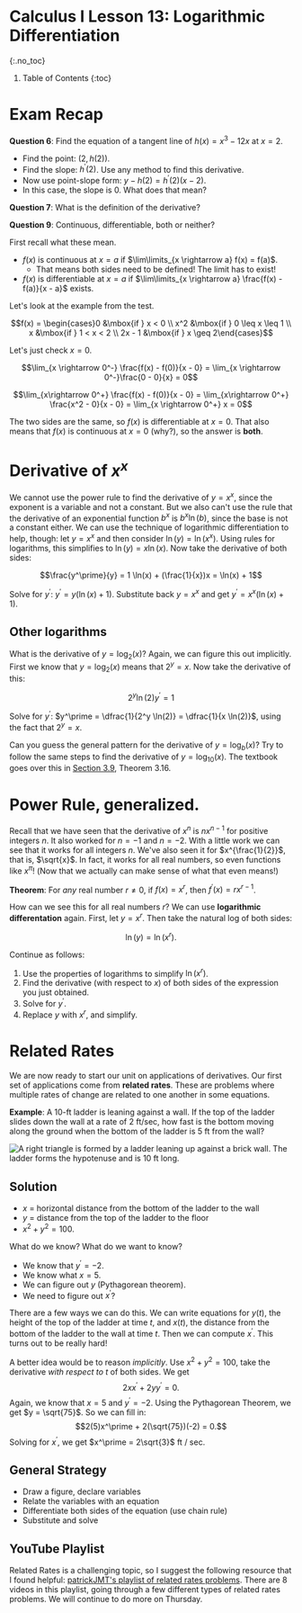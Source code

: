 # Calculus I Lesson 13: Logarithmic Differentiation
{:.no_toc}

1. Table of Contents
{:toc}

# Exam Recap

**Question 6**: Find the equation of a tangent line of $h(x) = x^3 - 12x$ at $x = 2$.

* Find the point: $(2, h(2))$.
* Find the slope: $h^\prime(2)$. Use any method to find this derivative.
* Now use point-slope form: $y - h(2) = h^\prime(2)(x - 2)$.
* In this case, the slope is 0. What does that mean?

**Question 7**: What is the definition of the derivative?

**Question 9**: Continuous, differentiable, both or neither?

First recall what these mean.

* $f(x)$ is continuous at $x = a$ if $\lim\limits_{x \rightarrow a} f(x) = f(a)$.
  * That means both sides need to be defined! The limit has to exist!
* $f(x)$ is differentiable at $x = a$ if $\lim\limits_{x \rightarrow a} \frac{f(x) - f(a)}{x - a}$ exists.

Let's look at the example from the test.

$$f(x) = \begin{cases}0 &\mbox{if } x < 0 \\
x^2 &\mbox{if } 0 \leq x \leq 1 \\
x &\mbox{if } 1 < x < 2 \\
2x - 1 &\mbox{if } x \geq 2\end{cases}$$

Let's just check $x = 0$.

$$\lim_{x \rightarrow 0^-} \frac{f(x) - f(0)}{x - 0} = \lim_{x \rightarrow 0^-}\frac{0 - 0}{x} = 0$$

$$\lim_{x\rightarrow 0^+} \frac{f(x) - f(0)}{x - 0} = \lim_{x\rightarrow 0^+} \frac{x^2 - 0}{x - 0} = \lim_{x \rightarrow 0^+} x = 0$$

The two sides are the same, so $f(x)$ is differentiable at $x = 0$. That also means that $f(x)$ is continuous at $x = 0$ (why?), so the answer is **both**.

# Derivative of $x^x$

We cannot use the power rule to find the derivative of $y = x^x$, since the exponent is a variable and not a constant. But we also can't use the rule that the derivative of an exponential function $b^x$ is $b^x \ln(b)$, since the base is not a constant either. We can use the technique of logarithmic differentiation to help, though: let $y = x^x$ and then consider $\ln(y) = \ln(x^x)$. Using rules for logarithms, this simplifies to $\ln(y) = x \ln(x)$. Now take the derivative of both sides:

$$\frac{y^\prime}{y} = 1 \ln(x) + (\frac{1}{x})x = \ln(x) + 1$$

Solve for $y^\prime$: $y^\prime = y(\ln(x) + 1)$. Substitute back $y = x^x$ and get $y^\prime = x^x (\ln(x) + 1)$.

## Other logarithms

What is the derivative of $y = \log_2(x)$? Again, we can figure this out implicitly. First we know that $y = \log_2(x)$ means that $2^y = x$. Now take the derivative of this:

$$2^y \ln(2) y^\prime = 1$$

Solve for $y^\prime$: $y^\prime = \dfrac{1}{2^y \ln(2)} = \dfrac{1}{x \ln(2)}$, using the fact that $2^y = x$.

Can you guess the general pattern for the derivative of $y = \log_b(x)$? Try to follow the same steps to find the derivative of $y = \log_{10}(x)$. The textbook goes over this in [Section 3.9](https://openstax.org/books/calculus-volume-1/pages/3-9-derivatives-of-exponential-and-logarithmic-functions), Theorem 3.16.

# Power Rule, generalized.

Recall that we have seen that the derivative of $x^n$ is $n x^{n-1}$ for positive integers $n$. It also worked for $n = -1$ and $n = -2$. With a little work we can see that it works for all integers $n$. We've also seen it for $x^{\frac{1}{2}}$, that is, $\sqrt{x}$. In fact, it works for all real numbers, so even functions like $x^\pi$! (Now that we actually can make sense of what that even means!)

**Theorem**: For *any* real number $r \neq 0$, if $f(x) = x^r$, then $f^\prime(x) = r x^{r - 1}$.

How can we see this for all real numbers $r$? We can use **logarithmic differentation** again. First, let $y = x^r$. Then take the natural log of both sides:

$$\ln(y) = \ln(x^r).$$

Continue as follows:

1. Use the properties of logarithms to simplify $\ln(x^r)$.
2. Find the derivative (with respect to $x$) of both sides of the expression you just obtained.
3. Solve for $y^\prime$.
4. Replace $y$ with $x^r$, and simplify.

# Related Rates

We are now ready to start our unit on applications of derivatives. Our first set of applications come from **related rates**. These are problems where multiple rates of change are related to one another in some equations.

**Example**: A 10-ft ladder is leaning against a wall. If the top of the ladder slides down the wall at a rate of 2 ft/sec, how fast is the bottom moving along the ground when the bottom of the ladder is 5 ft from the wall?

<img src="https://openstax.org/resources/5985bce6625143cae885714f862041da23457e09" data-media-type="image/jpeg" alt="A right triangle is formed by a ladder leaning up against a brick wall. The ladder forms the hypotenuse and is 10 ft long." />

## Solution

* $x$ = horizontal distance from the bottom of the ladder to the wall
* $y$ = distance from the top of the ladder to the floor
* $x^2 + y^2 = 100$.

What do we know? What do we want to know?

* We know that $y^\prime = -2$.
* We know what $x = 5$.
* We can figure out $y$ (Pythagorean theorem).
* We need to figure out $x^\prime$?

There are a few ways we can do this. We can write equations for $y(t)$, the height of the top of the ladder at time $t$, and $x(t)$, the distance from the bottom of the ladder to the wall at time $t$. Then we can compute $x^\prime$. This turns out to be really hard!

A better idea would be to reason *implicitly*. Use $x^2 + y^2 = 100$, take the derivative *with respect to $t$* of both sides. We get $$2xx^\prime + 2yy^\prime = 0.$$ Again, we know that $x = 5$ and $y^\prime = -2$. Using the Pythagorean Theorem, we get $y = \sqrt{75}$. So we can fill in: $$2(5)x^\prime + 2(\sqrt{75})(-2) = 0.$$ Solving for $x^\prime$, we get $x^\prime = 2\sqrt{3}$ ft / sec.

## General Strategy

* Draw a figure, declare variables
* Relate the variables with an equation
* Differentiate both sides of the equation (use chain rule)
* Substitute and solve

## YouTube Playlist

Related Rates is a challenging topic, so I suggest the following resource that I found helpful: [patrickJMT's playlist of related rates problems](https://www.youtube.com/watch?v=jv4gTxWqeBE&list=PLDC0E2E78840869A5). There are 8 videos in this playlist, going through a few different types of related rates problems. We will continue to do more on Thursday.
